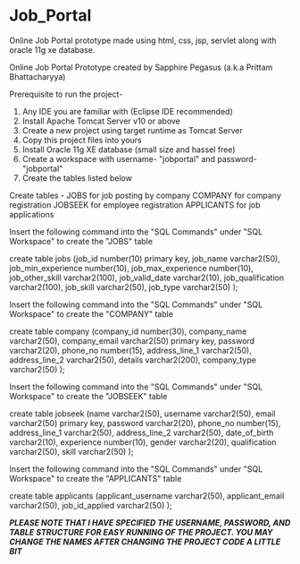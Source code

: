 # Job_Portal
Online Job Portal prototype made using html, css, jsp, servlet along with oracle 11g xe database.


Online Job Portal Prototype
created by Sapphire Pegasus (a.k.a Prittam Bhattacharyya)

Prerequisite to run the project-
1. Any IDE you are familiar with (Eclipse IDE recommended)
2. Install Apache Tomcat Server v10 or above 
3. Create a new project using target runtime as Tomcat Server
4. Copy this project files into yours
5. Install Oracle 11g XE database (small size and hassel free)
6. Create a workspace with username- "jobportal" and password- "jobportal"
7. Create the tables listed below

Create tables - JOBS for job posting by company
		COMPANY for company registration
		JOBSEEK for employee registration
		APPLICANTS for job applications
		
Insert the following command into the "SQL Commands" under "SQL Workspace" to create the "JOBS" table

create table jobs
(job_id number(10) primary key, 
job_name varchar2(50), 
job_min_experience number(10), 
job_max_experience number(10), 
job_other_skill varchar2(100), 
job_valid_date varchar2(10), 
job_qualification varchar2(100), 
job_skill varchar2(50), 
job_type varchar2(50)
);

Insert the following command into the "SQL Commands" under "SQL Workspace" to create the "COMPANY" table

create table company 
(company_id number(30),
company_name varchar2(50),
company_email varchar2(50) primary key,
password varchar2(20),
phone_no number(15),
address_line_1 varchar2(50),
address_line_2 varchar2(50),
details varchar2(200),
company_type varchar2(50)
);

Insert the following command into the "SQL Commands" under "SQL Workspace" to create the "JOBSEEK" table

create table jobseek
(name varchar2(50), 
username varchar2(50), 
email varchar2(50) primary key, 
password varchar2(20), 
phone_no number(15), 
address_line_1 varchar2(50), 
address_line_2 varchar2(50), 
date_of_birth varchar2(10),
experience number(10),
gender varchar2(20),
qualification varchar2(50),
skill varchar2(50)
);

Insert the following command into the "SQL Commands" under "SQL Workspace" to create the "APPLICANTS" table

create table applicants
(applicant_username varchar2(50),
applicant_email varchar2(50),
job_id_applied varchar2(50)
);


***PLEASE NOTE THAT I HAVE SPECIFIED THE USERNAME, PASSWORD, AND TABLE STRUCTURE FOR EASY RUNNING OF THE PROJECT. YOU MAY CHANGE THE NAMES AFTER CHANGING THE PROJECT CODE A LITTLE BIT***
